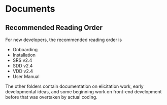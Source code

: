 # Documents

## Recommended Reading Order

For new developers, the recommended reading order is 
- Onboarding
- Installation
- SRS v2.4
- SDD v2.4
- VDD v2.4
- User Manual

The other folders contain documentation on elicitation work, early developmental ideas, and some beginning work on front-end development before that was overtaken by actual coding. 
